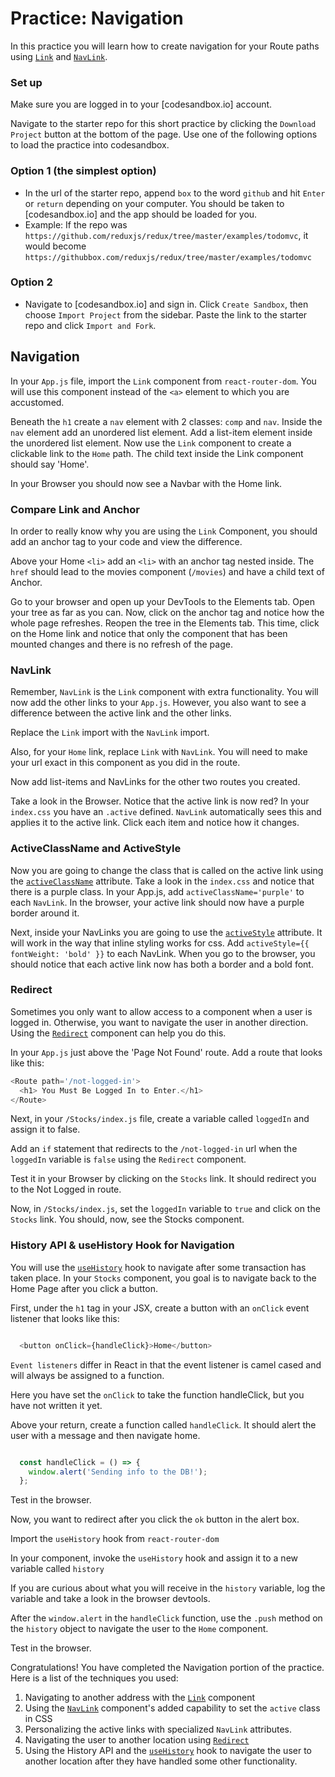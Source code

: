 # Practice: Navigation

In this practice you will learn how to create navigation for your Route paths
using [`Link`][link] and [`NavLink`][navlink].

### Set up

Make sure you are logged in to your [codesandbox.io] account.

Navigate to the starter repo for this short practice by clicking the `Download
Project` button at the bottom of the page. Use one of the following options to
load the practice into codesandbox.

### Option 1 (the simplest option)

- In the url of the starter repo, append `box` to the word `github` and hit
  `Enter` or `return` depending on your computer. You should be taken to
  [codesandbox.io] and the app should be loaded for you.
- Example: If the repo was
  `https://github.com/reduxjs/redux/tree/master/examples/todomvc`, it would
  become `https://githubbox.com/reduxjs/redux/tree/master/examples/todomvc`

### Option 2

- Navigate to [codesandbox.io] and sign in. Click `Create Sandbox`, then choose
 `Import Project` from the sidebar. Paste the link to the starter repo and
 click `Import and Fork`.

## Navigation

In your `App.js` file, import the `Link` component from `react-router-dom`. You
will use this component instead of the `<a>` element to which you are
accustomed.

Beneath the `h1` create a `nav` element with 2 classes: `comp` and `nav`. Inside
the `nav` element add an unordered list element. Add a list-item element inside
the unordered list element. Now use the `Link` component to create a clickable
link to the `Home` path. The child text inside the Link component should say
'Home'.

In your Browser you should now see a Navbar with the Home link.

### Compare Link and Anchor

In order to really know why you are using the `Link` Component, you should add
an anchor tag to your code and view the difference.

Above your Home `<li>` add an `<li>` with an anchor tag nested inside. The
`href` should lead to the movies component (`/movies`) and have a child text of
Anchor.

Go to your browser and open up your DevTools to the Elements tab. Open your tree
as far as you can. Now, click on the anchor tag and notice how the whole page
refreshes. Reopen the tree in the Elements tab. This time, click on the Home
link and notice that only the component that has been mounted changes and there
is no refresh of the page.

### NavLink

Remember, `NavLink` is the `Link` component with extra functionality. You will
now add the other links to your `App.js`. However, you also want to see a
difference between the active link and the other links.

Replace the `Link` import with the `NavLink` import.

Also, for your `Home` link, replace `Link` with `NavLink`. You will need to make
your url exact in this component as you did in the route.

Now add list-items and NavLinks for the other two routes you created.

Take a look in the Browser. Notice that the active link is now red? In your
`index.css` you have an `.active` defined. `NavLink`   automatically sees this and
applies it to the active link. Click each item and notice how it changes.

### ActiveClassName and ActiveStyle

Now you are going to change the class that is called on the active link using
the [`activeClassName`][active-classname] attribute. Take a look in the
`index.css` and notice that there is a purple class. In your App.js, add
`activeClassName='purple'` to each `NavLink`. In the browser, your active link
should now have a purple border around it.

Next, inside your NavLinks you are going to use the [`activeStyle`][activestyle]
attribute. It will work in the way that inline styling works for css. Add
`activeStyle={{ fontWeight: 'bold' }}` to each NavLink. When you go to the
browser, you should notice that each active link now has both a border and a
bold font.

### Redirect

Sometimes you only want to allow access to a component when a user is logged in.
Otherwise, you want to navigate the user in another direction. Using the
[`Redirect`][redirect] component can help you do this.

In your `App.js` just above the 'Page Not Found' route. Add a route that looks
like this:

```js
<Route path='/not-logged-in'>
  <h1> You Must Be Logged In to Enter.</h1>
</Route>
```

Next, in your `/Stocks/index.js` file, create a variable called `loggedIn` and
assign it to false.

Add an `if` statement that redirects to the `/not-logged-in` url when the
`loggedIn` variable is `false` using the `Redirect` component.

Test it in your Browser by clicking on the `Stocks` link. It should redirect you
to the Not Logged in route.

Now, in `/Stocks/index.js`, set the `loggedIn` variable to `true` and click on
the `Stocks` link. You should, now, see the Stocks component.

### History API & useHistory Hook for Navigation

You will use the [`useHistory`][usehistory] hook to navigate after some
transaction has taken place. In your `Stocks` component, you goal is to navigate
back to the Home Page after you click a button.

First, under the `h1` tag in your JSX, create a button with an `onClick` event
listener that looks like this:

```js

  <button onClick={handleClick}>Home</button>

```

`Event listeners` differ in React in that the event listener is camel cased and
will always be assigned to a function.

Here you have set the `onClick` to take the function handleClick, but you have
not written it yet.

Above your return, create a function called `handleClick`. It should alert the
user with a message and then navigate home.

```js

  const handleClick = () => {
    window.alert('Sending info to the DB!');
  };

```

Test in the browser.

Now, you want to redirect after you click the `ok` button in the alert box.

Import the `useHistory` hook from `react-router-dom`

In your component, invoke the `useHistory` hook and assign it to a new variable
called `history`

If you are curious about what you will receive in the `history` variable, log
the variable and take a look in the browser devtools.

After the `window.alert` in the `handleClick` function, use the `.push` method
on the `history` object to navigate the user to the `Home` component.

Test in the browser.

Congratulations! You have completed the Navigation portion of the practice. Here
is a list of the techniques you used:

1. Navigating to another address with the [`Link`][link] component
2. Using the [`NavLink`][navlink] component's added capability to set the
   `active` class in CSS
3. Personalizing the active links with specialized `NavLink` attributes.
4. Navigating the user to another location using [`Redirect`][redirect]
5. Using the History API and the [`useHistory`][usehistory] hook to navigate the
   user to another location after they have handled some other functionality.

[link]:https://v5.reactrouter.com/web/api/Link
[navlink]:https://v5.reactrouter.com/web/api/NavLink
[active-classname]:https://v5.reactrouter.com/web/api/NavLink/activeclassname-string
[activestyle]:https://v5.reactrouter.com/web/api/NavLink/activestyle-object
[redirect]:https://v5.reactrouter.com/web/api/Redirect
[usehistory]:https://v5.reactrouter.com/web/api/Hooks/usehistory
[code-sandbox]:http://www.codesandbox.io